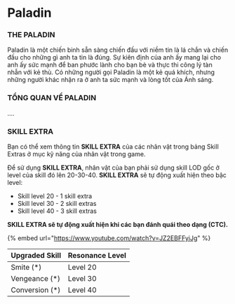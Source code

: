 # Paladin

### THE PALADIN

Paladin là một chiến binh sẵn sàng chiến đấu với niềm tin là lá chắn và chiến đấu cho những gì anh ta tin là đúng. Sự kiên định của anh ấy mang lại cho anh ấy sức mạnh để ban phước lành cho bạn bè và thực thi công lý tàn nhẫn với kẻ thù. Có những người gọi Paladin là một kẻ quá khích, nhưng những người khác nhận ra ở anh ta sức mạnh và lòng tốt của Ánh sáng.

### TỔNG QUAN VỀ PALADIN

....

### SKILL EXTRA

Bạn có thể xem thông tin **SKILL EXTRA** của các nhân vật trong bảng Skill Extras ở mục kỹ năng của nhân vật trong game.

Để sử dụng **SKILL EXTRA**, nhân vật của bạn phải sử dụng skill LOD gốc ở level của skill đó lên 20-30-40. **SKILL EXTRA** sẽ tự động xuất hiện theo bậc level:&#x20;

* Skill level 20 - 1 skill extra
* Skill level 30 - 2 skill extras
* Skill level 40 - 3 skill extras

**SKILL EXTRA sẽ tự động xuất hiện khi các bạn đánh quái theo dạng (CTC).**

{% embed url="https://www.youtube.com/watch?v=JZ2EBFFyiJg" %}

| Upgraded Skill  | Resonance Level |
| --------------- | --------------- |
| Smite (\*)      | Level 20        |
| Vengeance (\*)  | Level 30        |
| Conversion (\*) | Level 40        |
